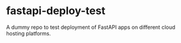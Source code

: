 # fastapi-deploy-test
A dummy repo to test deployment of FastAPI apps on different cloud hosting platforms.
